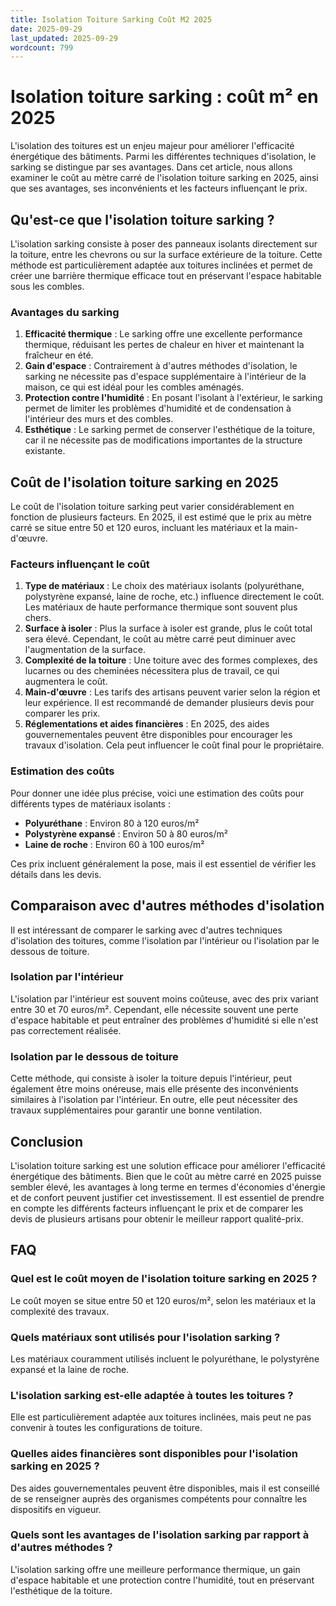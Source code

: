 ```yaml
---
title: Isolation Toiture Sarking Coût M2 2025
date: 2025-09-29
last_updated: 2025-09-29
wordcount: 799
---
```


# Isolation toiture sarking : coût m² en 2025

L'isolation des toitures est un enjeu majeur pour améliorer l'efficacité énergétique des bâtiments. Parmi les différentes techniques d'isolation, le sarking se distingue par ses avantages. Dans cet article, nous allons examiner le coût au mètre carré de l'isolation toiture sarking en 2025, ainsi que ses avantages, ses inconvénients et les facteurs influençant le prix.

## Qu'est-ce que l'isolation toiture sarking ?

L'isolation sarking consiste à poser des panneaux isolants directement sur la toiture, entre les chevrons ou sur la surface extérieure de la toiture. Cette méthode est particulièrement adaptée aux toitures inclinées et permet de créer une barrière thermique efficace tout en préservant l'espace habitable sous les combles.

### Avantages du sarking

1. **Efficacité thermique** : Le sarking offre une excellente performance thermique, réduisant les pertes de chaleur en hiver et maintenant la fraîcheur en été.
2. **Gain d'espace** : Contrairement à d'autres méthodes d'isolation, le sarking ne nécessite pas d'espace supplémentaire à l'intérieur de la maison, ce qui est idéal pour les combles aménagés.
3. **Protection contre l'humidité** : En posant l'isolant à l'extérieur, le sarking permet de limiter les problèmes d'humidité et de condensation à l'intérieur des murs et des combles.
4. **Esthétique** : Le sarking permet de conserver l'esthétique de la toiture, car il ne nécessite pas de modifications importantes de la structure existante.

## Coût de l'isolation toiture sarking en 2025

Le coût de l'isolation toiture sarking peut varier considérablement en fonction de plusieurs facteurs. En 2025, il est estimé que le prix au mètre carré se situe entre 50 et 120 euros, incluant les matériaux et la main-d'œuvre.

### Facteurs influençant le coût

1. **Type de matériaux** : Le choix des matériaux isolants (polyuréthane, polystyrène expansé, laine de roche, etc.) influence directement le coût. Les matériaux de haute performance thermique sont souvent plus chers.
2. **Surface à isoler** : Plus la surface à isoler est grande, plus le coût total sera élevé. Cependant, le coût au mètre carré peut diminuer avec l'augmentation de la surface.
3. **Complexité de la toiture** : Une toiture avec des formes complexes, des lucarnes ou des cheminées nécessitera plus de travail, ce qui augmentera le coût.
4. **Main-d'œuvre** : Les tarifs des artisans peuvent varier selon la région et leur expérience. Il est recommandé de demander plusieurs devis pour comparer les prix.
5. **Réglementations et aides financières** : En 2025, des aides gouvernementales peuvent être disponibles pour encourager les travaux d'isolation. Cela peut influencer le coût final pour le propriétaire.

### Estimation des coûts

Pour donner une idée plus précise, voici une estimation des coûts pour différents types de matériaux isolants :

- **Polyuréthane** : Environ 80 à 120 euros/m²
- **Polystyrène expansé** : Environ 50 à 80 euros/m²
- **Laine de roche** : Environ 60 à 100 euros/m²

Ces prix incluent généralement la pose, mais il est essentiel de vérifier les détails dans les devis.

## Comparaison avec d'autres méthodes d'isolation

Il est intéressant de comparer le sarking avec d'autres techniques d'isolation des toitures, comme l'isolation par l'intérieur ou l'isolation par le dessous de toiture.

### Isolation par l'intérieur

L'isolation par l'intérieur est souvent moins coûteuse, avec des prix variant entre 30 et 70 euros/m². Cependant, elle nécessite souvent une perte d'espace habitable et peut entraîner des problèmes d'humidité si elle n'est pas correctement réalisée.

### Isolation par le dessous de toiture

Cette méthode, qui consiste à isoler la toiture depuis l'intérieur, peut également être moins onéreuse, mais elle présente des inconvénients similaires à l'isolation par l'intérieur. En outre, elle peut nécessiter des travaux supplémentaires pour garantir une bonne ventilation.

## Conclusion

L'isolation toiture sarking est une solution efficace pour améliorer l'efficacité énergétique des bâtiments. Bien que le coût au mètre carré en 2025 puisse sembler élevé, les avantages à long terme en termes d'économies d'énergie et de confort peuvent justifier cet investissement. Il est essentiel de prendre en compte les différents facteurs influençant le prix et de comparer les devis de plusieurs artisans pour obtenir le meilleur rapport qualité-prix.

## FAQ

### Quel est le coût moyen de l'isolation toiture sarking en 2025 ?

Le coût moyen se situe entre 50 et 120 euros/m², selon les matériaux et la complexité des travaux.

### Quels matériaux sont utilisés pour l'isolation sarking ?

Les matériaux couramment utilisés incluent le polyuréthane, le polystyrène expansé et la laine de roche.

### L'isolation sarking est-elle adaptée à toutes les toitures ?

Elle est particulièrement adaptée aux toitures inclinées, mais peut ne pas convenir à toutes les configurations de toiture.

### Quelles aides financières sont disponibles pour l'isolation sarking en 2025 ?

Des aides gouvernementales peuvent être disponibles, mais il est conseillé de se renseigner auprès des organismes compétents pour connaître les dispositifs en vigueur.

### Quels sont les avantages de l'isolation sarking par rapport à d'autres méthodes ?

L'isolation sarking offre une meilleure performance thermique, un gain d'espace habitable et une protection contre l'humidité, tout en préservant l'esthétique de la toiture.